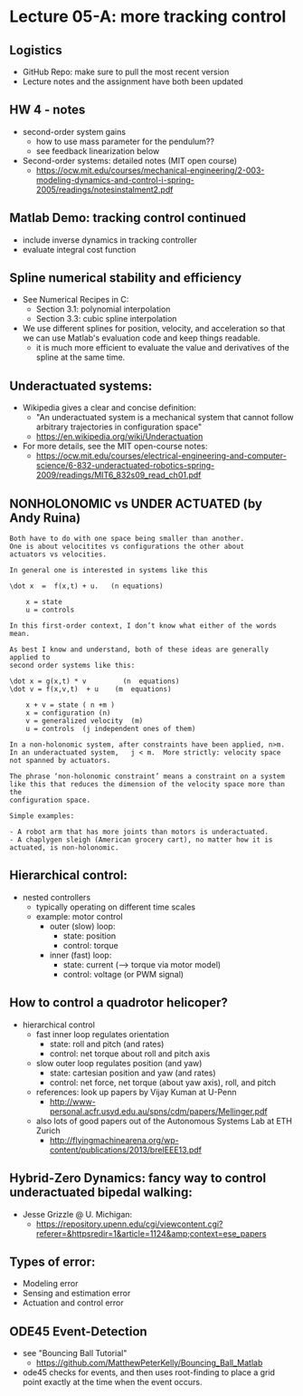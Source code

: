# Lecture 05-A:  more tracking control

## Logistics
- GitHub Repo:  make sure to pull the most recent version
- Lecture notes and the assignment have both been updated

## HW 4 - notes
- second-order system gains
  - how to use mass parameter for the pendulum??
  - see feedback linearization below
- Second-order systems: detailed notes (MIT open course)
  - https://ocw.mit.edu/courses/mechanical-engineering/2-003-modeling-dynamics-and-control-i-spring-2005/readings/notesinstalment2.pdf

## Matlab Demo:  tracking control continued
- include inverse dynamics in tracking controller
- evaluate integral cost function

## Spline numerical stability and efficiency
- See Numerical Recipes in C:
  - Section 3.1: polynomial interpolation
  - Section 3.3: cubic spline interpolation
- We use different splines for position, velocity, and acceleration so that
  we can use Matlab's evaluation code and keep things readable.
    - it is much more efficient to evaluate the value and derivatives of the
      spline at the same time.

## Underactuated systems:
  - Wikipedia gives a clear and concise definition:
    - "An underactuated system is a mechanical system that cannot follow arbitrary trajectories in configuration space"
    - https://en.wikipedia.org/wiki/Underactuation
  - For more details, see the MIT open-course notes:
    - https://ocw.mit.edu/courses/electrical-engineering-and-computer-science/6-832-underactuated-robotics-spring-2009/readings/MIT6_832s09_read_ch01.pdf


## NONHOLONOMIC vs UNDER ACTUATED   (by Andy Ruina)
```
Both have to do with one space being smaller than another.
One is about velocitites vs configurations the other about
actuators vs velocities.

In general one is interested in systems like this

\dot x  =  f(x,t) + u.   (n equations)

    x = state
    u = controls

In this first-order context, I don’t know what either of the words mean.

As best I know and understand, both of these ideas are generally applied to
second order systems like this:

\dot x = g(x,t) * v         (n  equations)
\dot v = f(x,v,t)  + u    (m  equations)

    x + v = state ( n +m )
    x = configuration (n)
    v = generalized velocity  (m)
    u = controls  (j independent ones of them)

In a non-holonomic system, after constraints have been applied, n>m.
In an underactuated system,   j < m.  More strictly: velocity space not spanned by actuators.

The phrase ‘non-holonomic constraint’ means a constraint on a system
like this that reduces the dimension of the velocity space more than the
configuration space.

Simple examples:

- A robot arm that has more joints than motors is underactuated.
- A chaplygen sleigh (American grocery cart), no matter how it is actuated, is non-holonomic.
```

## Hierarchical control:
- nested controllers
  - typically operating on different time scales
  - example: motor control
    - outer (slow) loop:
      - state: position
      - control: torque
    - inner (fast) loop:
      - state: current (--> torque via motor model)
      - control: voltage (or PWM signal)

## How to control a quadrotor helicoper?
- hierarchical control
  - fast inner loop regulates orientation
    - state: roll and pitch (and rates)
    - control: net torque about roll and pitch axis
  - slow outer loop regulates position (and yaw)
    - state: cartesian position and yaw (and rates)
    - control: net force, net torque (about yaw axis), roll, and pitch
  - references: look up papers by Vijay Kuman at U-Penn
    - http://www-personal.acfr.usyd.edu.au/spns/cdm/papers/Mellinger.pdf
  - also lots of good papers out of the Autonomous Systems Lab at ETH Zurich
    - http://flyingmachinearena.org/wp-content/publications/2013/breIEEE13.pdf

## Hybrid-Zero Dynamics: fancy way to control underactuated bipedal walking:
- Jesse Grizzle @ U. Michigan:
  - https://repository.upenn.edu/cgi/viewcontent.cgi?referer=&httpsredir=1&article=1124&amp;context=ese_papers

## Types of error:
- Modeling error
- Sensing and estimation error
- Actuation and control error

## ODE45 Event-Detection
- see "Bouncing Ball Tutorial"
  - https://github.com/MatthewPeterKelly/Bouncing_Ball_Matlab
- ode45 checks for events, and then uses root-finding to place a grid point
  exactly at the time when the event occurs.
